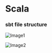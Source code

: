# Scala

### sbt file structure
![Image1](https://github.com/jayjayjohn/Scala/blob/master/im/sbt_structure.PNG)

![Image2](https://github.com/jayjayjohn/Scala/blob/master/im/sbt_structure2.PNG)

